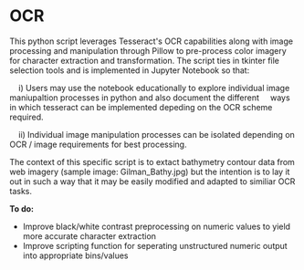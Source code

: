 # OCR
This python script leverages Tesseract's OCR capabilities along with image processing and manipulation through Pillow to pre-process color imagery for character extraction and transformation. The script ties in tkinter file selection tools and is implemented in Jupyter Notebook so that:

&nbsp;&nbsp;&nbsp;&nbsp;i) Users may use the notebook educationally to explore individual image maniupaltion processes in python and also document the different &nbsp;&nbsp;&nbsp;&nbsp;ways in which tesseract can be implemented depeding on the OCR scheme required.

&nbsp;&nbsp;&nbsp;&nbsp;ii) Individual image manipulation processes can be isolated depending on OCR / image requirements for best processing.

The context of this specific script is to extact bathymetry contour data from web imagery (sample image: Gilman_Bathy.jpg) but the intention is to lay it out in such a way that it may be easily modified and adapted to similiar OCR tasks.

**To do:**
- Improve black/white contrast preprocessing on numeric values to yield more accurate character extraction
- Improve scripting function for seperating unstructured numeric output into appropriate bins/values


